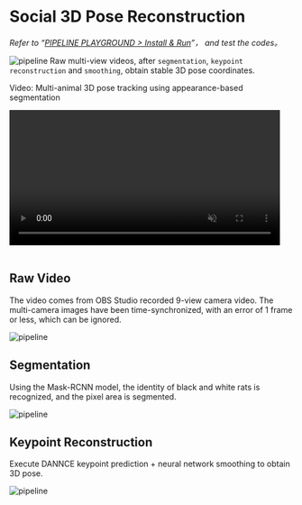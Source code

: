 # Social 3D Pose Reconstruction
*Refer to “[PIPELINE PLAYGROUND > Install & Run](../../安装示例流程代码/pipeline_playground_installation/)”， and test the codes。*

![pipeline](../../../assets/images/rat_social_pose_pipeline.jpg)
Raw multi-view videos, after `segmentation`, `keypoint reconstruction` and `smoothing`, obtain stable 3D pose coordinates.


<div class="video-item">
    <p class="video-legend">Video: Multi-animal 3D pose tracking using appearance-based segmentation</p>
    <video controls muted playsinline style="width: 480px;" data-src="../../../assets/hls_videos/VideoS3_3D_pose_24090417/playlist.m3u8"></video>
</div>

<br>

## Raw Video
The video comes from OBS Studio recorded 9-view camera video. The multi-camera images have been time-synchronized, with an error of 1 frame or less, which can be ignored.

![pipeline](../../../assets/images/rat_raw_video.jpg)

## Segmentation
Using the Mask-RCNN model, the identity of black and white rats is recognized, and the pixel area is segmented.

![pipeline](../../../assets/images/rat_mask_video.jpg)

## Keypoint Reconstruction
Execute DANNCE keypoint prediction + neural network smoothing to obtain 3D pose.

![pipeline](../../../assets/images/rat_pose_video.jpg)

<script src="https://cdnjs.cloudflare.com/ajax/libs/hls.js/1.5.8-0.canary.10141/hls.light.min.js"></script>
<script src="../../../assets/js/hls.js"></script>
<script src="../../../assets/js/video-player.js"></script>
